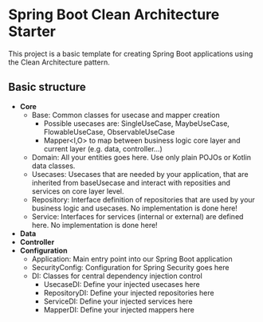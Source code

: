 # Spring Boot Clean Architecture Starter
This project is a basic template for creating Spring Boot applications using the Clean Architecture pattern.

## Basic structure
* __Core__
    * Base: Common classes for usecase and mapper creation
        * Possible usecases are: SingleUseCase, MaybeUseCase, FlowableUseCase, ObservableUseCase
        * Mapper<I,O> to map between business logic core layer and current layer (e.g. data, controller...)
    * Domain: All your entities goes here. Use only plain POJOs or Kotlin data classes.
    * Usecases: Usecases that are needed by your application, that are inherited from baseUsecase and interact with reposities and services on core layer level.
    * Repository: Interface definition of repositories that are used by your business logic and usecases. No implementation is done here!
    * Service: Interfaces for services (internal or external) are defined here. No implementation is done here!
* __Data__
* __Controller__
* __Configuration__
    * Application: Main entry point into our Spring Boot application
    * SecurityConfig: Configuration for Spring Security goes here
    * DI: Classes for central dependency injection control
        * UsecaseDI: Define your injected usecases here
        * RepositoryDI: Define your injected repositories here
        * ServiceDI: Define your injected services here
        * MapperDI: Define your injected mappers here